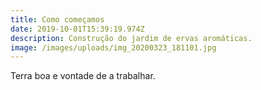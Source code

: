 ```yaml
---
title: Como começamos
date: 2019-10-01T15:39:19.974Z
description: Construção do jardim de ervas aromáticas.
image: /images/uploads/img_20200323_181101.jpg
---
```

Terra boa e vontade de a trabalhar.